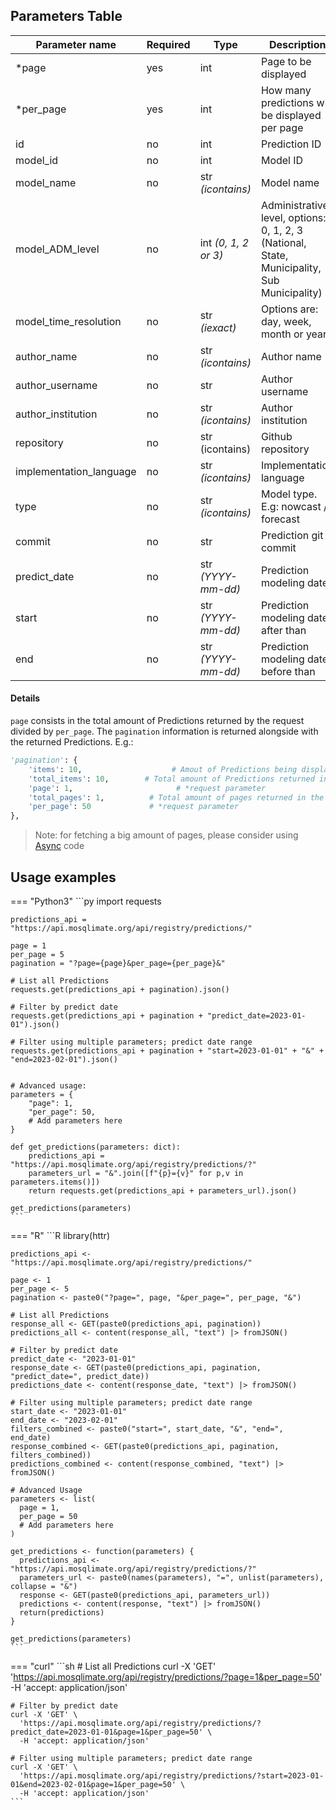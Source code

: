 ## Parameters Table 
| Parameter name | Required | Type | Description |
|--|--|--|--|
| *page | yes | int | Page to be displayed |
| *per_page | yes | int | How many predictions will be displayed per page |
| id | no | int | Prediction ID |
| model_id | no | int | Model ID |
| model_name | no | str _(icontains)_ | Model name | 
| model_ADM_level | no | int _(0, 1, 2 or 3)_ | Administrative level, options: 0, 1, 2, 3 (National, State, Municipality, Sub Municipality) |
| model_time_resolution | no | str _(iexact)_ | Options are: day, week, month or year |
| author_name | no | str _(icontains)_ | Author name |
| author_username | no | str | Author username |
| author_institution | no | str _(icontains)_ | Author institution |
| repository | no | str (icontains) | Github repository |
| implementation_language | no | str _(icontains)_ | Implementation language |
| type | no | str _(icontains)_ | Model type. E.g: nowcast / forecast |
| commit | no | str | Prediction git commit |
| predict_date | no | str _(YYYY-mm-dd)_ | Prediction modeling date |
| start | no | str _(YYYY-mm-dd)_ | Prediction modeling date after than |
| end | no | str _(YYYY-mm-dd)_ | Prediction modeling date before than |

#### Details
`page` consists in the total amount of Predictions returned by the request divided by `per_page`.  The `pagination` information is returned alongside with the returned Predictions. E.g.:
```py
'pagination': {
	'items': 10,                    # Amout of Predictions being displayed 
	'total_items': 10,  	  # Total amount of Predictions returned in the request
	'page': 1,			             # *request parameter
	'total_pages': 1,   	   # Total amount of pages returned in the request
	'per_page': 50		       # *request parameter
},
```  

> Note: for fetching a big amount of pages, please consider using [Async](../../utils/AsyncRequests.ipynb) code


## Usage examples
=== "Python3"
    ```py
    import requests

    predictions_api = "https://api.mosqlimate.org/api/registry/predictions/"

    page = 1
    per_page = 5
    pagination = "?page={page}&per_page={per_page}&"

    # List all Predictions
    requests.get(predictions_api + pagination).json()

    # Filter by predict date
    requests.get(predictions_api + pagination + "predict_date=2023-01-01").json()

    # Filter using multiple parameters; predict date range
    requests.get(predictions_api + pagination + "start=2023-01-01" + "&" + "end=2023-02-01").json()


    # Advanced usage:
    parameters = {
        "page": 1,
        "per_page": 50,
        # Add parameters here
    }

    def get_predictions(parameters: dict):
        predictions_api = "https://api.mosqlimate.org/api/registry/predictions/?"
        parameters_url = "&".join([f"{p}={v}" for p,v in parameters.items()])
        return requests.get(predictions_api + parameters_url).json()
            
    get_predictions(parameters)
    ```

=== "R"
    ```R
    library(httr)

    predictions_api <- "https://api.mosqlimate.org/api/registry/predictions/"

    page <- 1
    per_page <- 5
    pagination <- paste0("?page=", page, "&per_page=", per_page, "&")

    # List all Predictions
    response_all <- GET(paste0(predictions_api, pagination))
    predictions_all <- content(response_all, "text") |> fromJSON()

    # Filter by predict date
    predict_date <- "2023-01-01"
    response_date <- GET(paste0(predictions_api, pagination, "predict_date=", predict_date))
    predictions_date <- content(response_date, "text") |> fromJSON()

    # Filter using multiple parameters; predict date range
    start_date <- "2023-01-01"
    end_date <- "2023-02-01"
    filters_combined <- paste0("start=", start_date, "&", "end=", end_date)
    response_combined <- GET(paste0(predictions_api, pagination, filters_combined))
    predictions_combined <- content(response_combined, "text") |> fromJSON()

    # Advanced Usage
    parameters <- list(
      page = 1,
      per_page = 50
      # Add parameters here
    )

    get_predictions <- function(parameters) {
      predictions_api <- "https://api.mosqlimate.org/api/registry/predictions/?"
      parameters_url <- paste0(names(parameters), "=", unlist(parameters), collapse = "&")
      response <- GET(paste0(predictions_api, parameters_url))
      predictions <- content(response, "text") |> fromJSON()
      return(predictions)
    }

    get_predictions(parameters)
    ```

=== "curl"
    ```sh
    # List all Predictions
    curl -X 'GET' \
      'https://api.mosqlimate.org/api/registry/predictions/?page=1&per_page=50' \
      -H 'accept: application/json'

    # Filter by predict date
    curl -X 'GET' \
      'https://api.mosqlimate.org/api/registry/predictions/?predict_date=2023-01-01&page=1&per_page=50' \
      -H 'accept: application/json'

    # Filter using multiple parameters; predict date range
    curl -X 'GET' \
      'https://api.mosqlimate.org/api/registry/predictions/?start=2023-01-01&end=2023-02-01&page=1&per_page=50' \
      -H 'accept: application/json'
    ```
